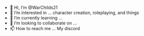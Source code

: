 - 👋 Hi, I’m @WarChilds21
- 👀 I’m interested in ... character creation, roleplaying, and things
- 🌱 I’m currently learning ...
- 💞️ I’m looking to collaborate on ...
- 📫 How to reach me ... My discord

<!---
WarChilds21/WarChilds21 is a ✨ special ✨ repository because its `README.md` (this file) appears on your GitHub profile.
You can click the Preview link to take a look at your changes.
--->
